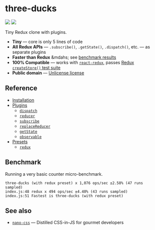 # three-ducks

[![][npm-badge]][npm-url] [![][travis-badge]][travis-url]

Tiny Redux clone with plugins.

- __Tiny__ &mdash; core is only 5 lines of code
- __All Redux APIs__ &mdash; `.subscribe()`, `.getState()`, `.dispatch()`, etc. &mdash; as separate plugins
- __Faster than Redux__ &mdahs; see [benchmark results](#benchmark)
- __100% Compatible__ &mdash; works with [`react-redux`](https://github.com/reactjs/react-redux), passes [Redux `createStore()` test suite](./src/presets/__tests__/reduxSpec.test.js)
- __Public domain__ &mdash; [Unlicense license](./LICENSE)


## Reference

- [Installation](./docs/Installation.md)
- [Plugins](./docs/Plugins.md)
  - [`dispatch`](./docs/plugins/dispatch.md)
  - [`reducer`](./docs/plugins/reducer.md)
  - [`subscribe`](./docs/plugins/subscribe.md)
  - [`replaceReducer`](./docs/plugins/replaceReducer.md)
  - [`getState`](./docs/plugins/replaceReducer.md)
  - [`observable`](./docs/plugins/observable.md)
- [Presets](./docs/Presets.md)
  - [`redux`](/docs/presets/redux.md)


## Benchmark

Running a very basic counter micro-benchmark.

```
three-ducks (with redux preset) x 1,076 ops/sec ±2.58% (47 runs sampled)
index.js:48 redux x 494 ops/sec ±4.40% (43 runs sampled)
index.js:51 Fastest is three-ducks (with redux preset)
```


## See also

- [`nano-css`](https://github.com/streamich/nano-css) &mdash; Distilled CSS-in-JS for gourmet developers


[npm-url]: https://www.npmjs.com/package/three-ducks
[npm-badge]: https://img.shields.io/npm/v/three-ducks.svg
[travis-url]: https://travis-ci.org/streamich/three-ducks
[travis-badge]: https://travis-ci.org/streamich/three-ducks.svg?branch=master
